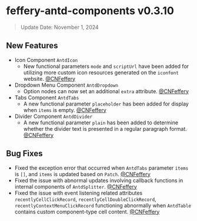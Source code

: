 # feffery-antd-components v0.3.10

> Update Date: November 1, 2024

## New Features

- Icon Component `AntdIcon`
  - New functional parameters `mode` and `scriptUrl` have been added for utilizing more custom icon resources generated on the `iconfont` website. [@CNFeffery](https://github.com/CNFeffery)
- Dropdown Menu Component `AntdDropdown`
  - Option nodes can now set an additional `extra` attribute. [@CNFeffery](https://github.com/CNFeffery)
- Tabs Component `AntdTabs`
  - A new functional parameter `placeholder` has been added for display when `items` is empty. [@CNFeffery](https://github.com/CNFeffery)
- Divider Component `AntdDivider`
  - A new functional parameter `plain` has been added to determine whether the divider text is presented in a regular paragraph format. [@CNFeffery](https://github.com/CNFeffery)

## Bug Fixes

- Fixed the exception error that occurred when `AntdTabs` parameter `items` is `[]`, and `items` is updated based on `Patch`. [@CNFeffery](https://github.com/CNFeffery)
- Fixed the issue with abnormal updates involving callback functions in internal components of `AntdSplitter`. [@CNFeffery](https://github.com/CNFeffery)
- Fixed the issue with event listening related attributes `recentlyCellClickRecord`, `recentlyCellDoubleClickRecord`, `recentlyContextMenuClickRecord` functioning abnormally when `AntdTable` contains custom component-type cell content. [@CNFeffery](https://github.com/CNFeffery)
